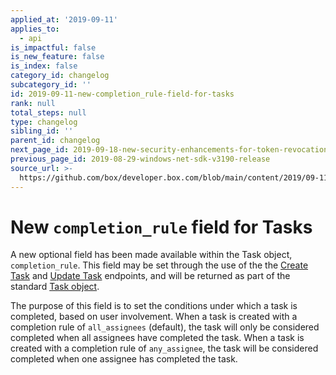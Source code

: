 ```yaml
---
applied_at: '2019-09-11'
applies_to:
  - api
is_impactful: false
is_new_feature: false
is_index: false
category_id: changelog
subcategory_id: ''
id: 2019-09-11-new-completion_rule-field-for-tasks
rank: null
total_steps: null
type: changelog
sibling_id: ''
parent_id: changelog
next_page_id: 2019-09-18-new-security-enhancements-for-token-revocation
previous_page_id: 2019-08-29-windows-net-sdk-v3190-release
source_url: >-
  https://github.com/box/developer.box.com/blob/main/content/2019/09-11-new-completion_rule-field-for-tasks.md
---
```

# New `completion_rule` field for Tasks

A new optional field has been made available within the Task object,
`completion_rule`. This field may be set through the use of the the
[Create Task](endpoint://post-tasks) and [Update Task](endpoint://put-tasks-id)
endpoints, and will be returned as part of the standard
[Task object](endpoint://resources/task/).

The purpose of this field is to set the conditions under which a task is
completed, based on user involvement. When a task is created with a completion
rule of `all_assignees` (default), the task will only be considered completed
when all assignees have completed the task. When a task is created with a
completion rule of `any_assignee`, the task will be considered completed when
one assignee has completed the task.